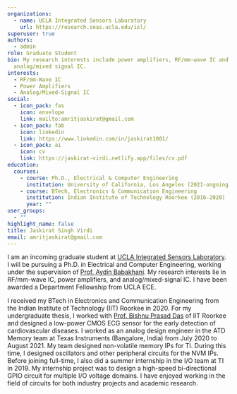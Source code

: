 ```yaml
---
organizations:
  - name: UCLA Integrated Sensors Laboratory
    url: https://research.seas.ucla.edu/isl/
superuser: true
authors:
  - admin
role: Graduate Student
bio: My research interests include power amplifiers, RF/mm-wave IC and
  analog/mixed signal IC.
interests:
  - RF/mm-Wave IC
  - Power Amplifiers
  - Analog/Mixed-Signal IC
social:
  - icon_pack: fas
    icon: envelope
    link: mailto:amritjaskirat@gmail.com
  - icon_pack: fab
    icon: linkedin
    link: https://www.linkedin.com/in/jaskirat1801/
  - icon_pack: ai
    icon: cv
    link: https://jaskirat-virdi.netlify.app/files/cv.pdf
education:
  courses:
    - course: Ph.D., Electrical & Computer Engineering
      institution: University of California, Los Angeles (2021-ongoing)
    - course: BTech, Electronics & Communication Engineering
      institution: Indian Institute of Technology Roorkee (2016-2020)
      year: ""
user_groups:
  - ""
highlight_name: false
title: Jaskirat Singh Virdi
email: amritjaskirat@gmail.com
---
```

I am an incoming graduate student at [UCLA Integrated Sensors Laboratory](https://research.seas.ucla.edu/isl/). I will be pursuing a Ph.D. in Electrical and Computer Engineering, working under the supervision of [Prof. Aydin Babakhani](https://www.ee.ucla.edu/aydin-babakhani/). My research interests lie in RF/mm-wave IC, power amplifiers, and analog/mixed-signal IC. I have been awarded a Department Fellowship from UCLA ECE.

I received my BTech in Electronics and Communication Engineering from the Indian Institute of Technology (IIT) Roorkee in 2020. For my undergraduate thesis, I worked with [Prof. Bishnu Prasad Das](http://faculty.iitr.ac.in/~bpdasfec/index.html) of IIT Roorkee and designed a low-power CMOS ECG sensor for the early detection of cardiovascular diseases. 
I worked as an analog design engineer in the ATD Memory team at Texas Instruments (Bangalore, India) from July 2020 to August 2021. My team designed non-volatile memory IPs for TI. During this time, I designed oscillators and other peripheral circuits for the NVM IPs. Before joining full-time, I also did a summer internship in the I/O team at TI in 2019. My internship project was to design a high-speed bi-directional GPIO circuit for multiple I/O voltage domains. I have enjoyed working in the field of circuits for both industry projects and academic research.